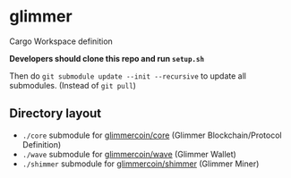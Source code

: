# glimmer
Cargo Workspace definition

**Developers should clone this repo and run `setup.sh`**

Then do `git submodule update --init --recursive` to update all submodules. (Instead of `git pull`)

## Directory layout

- `./core` submodule for [glimmercoin/core](https://github.com/glimmercoin/core) (Glimmer Blockchain/Protocol Definition)
- `./wave` submodule for [glimmercoin/wave](https://github.com/glimmercoin/wave) (Glimmer Wallet)
- `./shimmer` submodule for [glimmercoin/shimmer](https://github.com/glimmercoin/shimmer) (Glimmer Miner)
